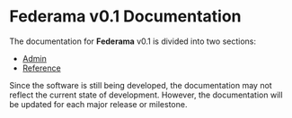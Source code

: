 # **Federama** v0.1 Documentation

The documentation for **Federama** v0.1 is divided into two sections:
+ [Admin](admin/README.md)
+ [Reference](reference/README.md)

Since the software is still being developed, the documentation may not reflect the current state of development. However, the documentation will be updated for each major release or milestone.
